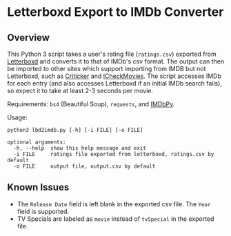 Letterboxd Export to IMDb Converter
=========

## Overview

This Python 3 script takes a user's rating file (`ratings.csv`) exported from [Letterboxd](http://letterboxd.com/) and converts it to that of IMDb's csv format. The output can then be imported to other sites which support importing from IMDB but not Letterboxd, such as [Criticker](http://criticker.com/) and [ICheckMovies](http://www.icheckmovies.com/). The script accesses IMDb for each entry (and also accesses Letterboxd if an initial IMDb search fails), so expect it to take at least 2-3 seconds per movie.

Requirements: `bs4` (Beautiful Soup), `requests`, and [IMDbPy](https://imdbpy.github.io/).

Usage:
```
python3 lbd2imdb.py [-h] [-i FILE] [-o FILE]

optional arguments:
  -h, --help  show this help message and exit
  -i FILE     ratings file exported from letterboxd, ratings.csv by default
  -o FILE     output file, output.csv by default
```

## Known Issues

* The `Release Date` field is left blank in the exported csv file. The `Year` field is supported.
* TV Specials are labeled as `movie` instead of `tvSpecial` in the exported file.
